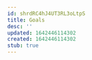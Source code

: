 ```yaml
---
id: shrdRC4hJ4UT3RL3oLtpS
title: Goals
desc: ''
updated: 1642446114302
created: 1642446114302
stub: true
---
```


